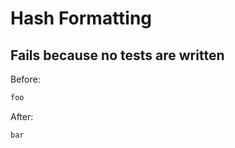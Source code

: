 <!-- gen:mayoverwrite -->
# Hash Formatting

## Fails because no tests are written

Before:
```ruby
foo
```

After:
```ruby
bar
```
